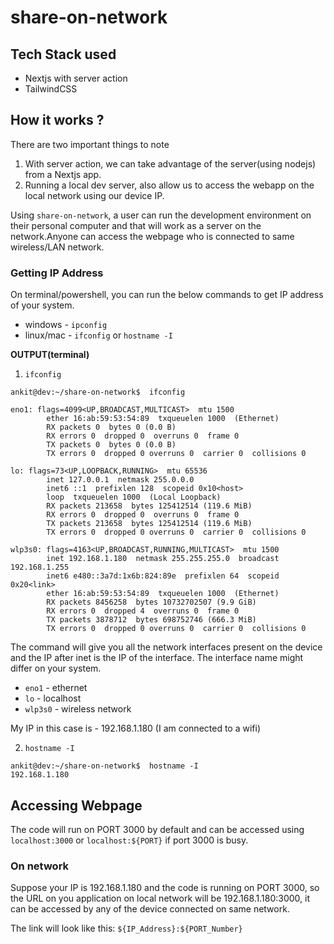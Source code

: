 # share-on-network

## Tech Stack used
- Nextjs with server action
- TailwindCSS

## How it works ?

There are two important things to note
1. With server action, we can take advantage of the server(using nodejs) from a Nextjs app.
2. Running a local dev server, also allow us to access the webapp on the local network using our device IP.

Using `share-on-network`, a user can run the development environment on their personal computer and that will work as a server on the network.Anyone can access the webpage who is connected to same wireless/LAN network.

### Getting IP Address

On terminal/powershell, you can run the below commands to get IP address of your system.

- windows - `ipconfig`
- linux/mac - `ifconfig` or `hostname -I`

**OUTPUT(terminal)**
1. `ifconfig`
```
ankit@dev:~/share-on-network$  ifconfig

eno1: flags=4099<UP,BROADCAST,MULTICAST>  mtu 1500
        ether 16:ab:59:53:54:89  txqueuelen 1000  (Ethernet)
        RX packets 0  bytes 0 (0.0 B)
        RX errors 0  dropped 0  overruns 0  frame 0
        TX packets 0  bytes 0 (0.0 B)
        TX errors 0  dropped 0 overruns 0  carrier 0  collisions 0

lo: flags=73<UP,LOOPBACK,RUNNING>  mtu 65536
        inet 127.0.0.1  netmask 255.0.0.0
        inet6 ::1  prefixlen 128  scopeid 0x10<host>
        loop  txqueuelen 1000  (Local Loopback)
        RX packets 213658  bytes 125412514 (119.6 MiB)
        RX errors 0  dropped 0  overruns 0  frame 0
        TX packets 213658  bytes 125412514 (119.6 MiB)
        TX errors 0  dropped 0 overruns 0  carrier 0  collisions 0

wlp3s0: flags=4163<UP,BROADCAST,RUNNING,MULTICAST>  mtu 1500
        inet 192.168.1.180  netmask 255.255.255.0  broadcast 192.168.1.255
        inet6 e480::3a7d:1x6b:824:89e  prefixlen 64  scopeid 0x20<link>
        ether 16:ab:59:53:54:89  txqueuelen 1000  (Ethernet)
        RX packets 8456258  bytes 10732702507 (9.9 GiB)
        RX errors 0  dropped 4  overruns 0  frame 0
        TX packets 3878712  bytes 698752746 (666.3 MiB)
        TX errors 0  dropped 0 overruns 0  carrier 0  collisions 0
```

The command will give you all the network interfaces present on the device and the IP after inet is the IP of the interface. The interface name might differ on your system.

- `eno1`   - ethernet
- `lo`     - localhost
- `wlp3s0` - wireless network

My IP in this case is - 192.168.1.180 (I am connected to a wifi)

2. `hostname -I`
```
ankit@dev:~/share-on-network$  hostname -I
192.168.1.180
```

## Accessing Webpage

The code will run on PORT 3000 by default and can be accessed using `localhost:3000` or `localhost:${PORT}` if port 3000 is busy.

### On network

Suppose your IP is 192.168.1.180 and the code is running on PORT 3000, so the URL on you application on local network will be 192.168.1.180:3000, it can be accessed by any of the device connected on same network.

The link will look like this: `${IP_Address}:${PORT_Number}`